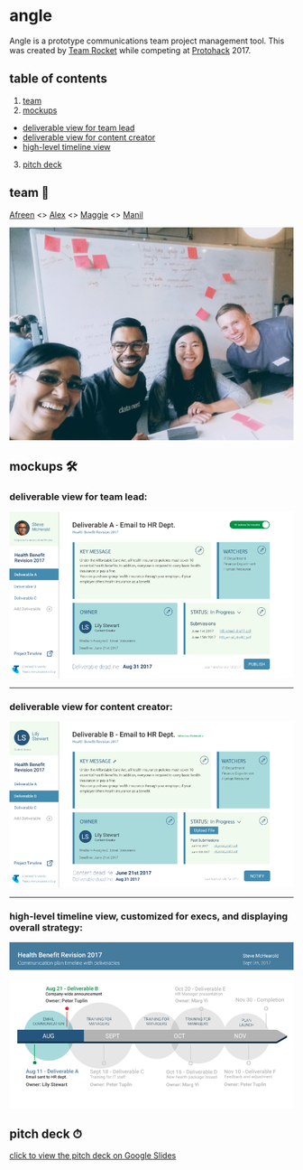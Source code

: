 # angle
Angle is a prototype communications team project management tool. This was created by [Team Rocket](#team-) while competing at [Protohack](https://protohack.com/) 2017.

## table of contents
1. [team](#team-)
2. [mockups](#mockups-)
- [deliverable view for team lead](#deliverable-view-for-team-lead)
- [deliverable view for content creator](#deliverable-view-for-content-creator)
- [high-level timeline view](#high-level-timeline-view-customized-for-execs-and-displaying-overall-strategy)
3. [pitch deck](#pitch-deck-)

## team 💛
[Afreen](https://twitter.com/afreenJ12) <>
[Alex](https://twitter.com/FullDeepBreaths) <>
[Maggie](https://twitter.com/peppud) <>
[Manil](https://twitter.com/keywordnew)

![the dopest team ever](https://raw.githubusercontent.com/chowdhurian/angle/master/assets/20170429_151300.jpg)

## mockups 🛠

### deliverable view for team lead:

![deliverable view for team lead](https://raw.githubusercontent.com/chowdhurian/angle/master/mockups/angle-template-steve.png)

----

### deliverable view for content creator:

![deliverable view for content creator](https://raw.githubusercontent.com/chowdhurian/angle/master/mockups/angle-template-lily.png)

----

### high-level timeline view, customized for execs, and displaying overall strategy:

![timeline view for overall strategy](https://raw.githubusercontent.com/chowdhurian/angle/master/mockups/angle-timeline.png)

## pitch deck ⏱

[click to view the pitch deck on Google Slides](https://docs.google.com/presentation/d/1PFTbNFh0k1yMSsJ6av4WQPG10SiJ9qo04wnxolkr2s0/edit#slide=id.p)

